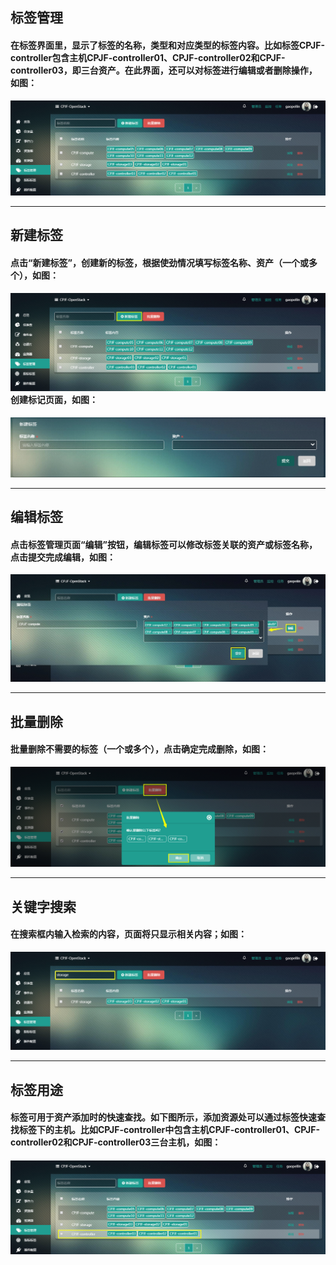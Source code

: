 ## 标签管理

#### 在**标签**界面里，显示了标签的名称，类型和对应类型的标签内容。比如标签CPJF-controller包含主机CPJF-controller01、CPJF-controller02和CPJF-controller03，即三台资产。在此界面，还可以对标签进行编辑或者删除操作，如图：

![](/assets/监控标签管理.png)

---

## 新建标签

#### 点击“新建标签”，创建新的标签，根据使劲情况填写标签名称、资产（一个或多个），如图：

#### ![](/assets/监控新建标签.png)创建标记页面，如图：

![](/assets/监控标签.png)

---

## 编辑标签

#### 点击标签管理页面“编辑”按钮，编辑标签可以修改标签关联的资产或标签名称，点击提交完成编辑，如图：

![](/assets/编辑标签.jpg)

---

## 批量删除

#### 批量删除不需要的标签（一个或多个），点击确定完成删除，如图：

![](/assets/监控删除标签.png)

---

## 关键字搜索

#### 在搜索框内输入检索的内容，页面将只显示相关内容；如图：

![](/assets/监控搜索标签.png)

---

## 标签用途

#### 标签可用于资产添加时的快速查找。如下图所示，添加资源处可以通过标签快速查找标签下的主机。比如CPJF-controller中包含主机CPJF-controller01、CPJF-controller02和CPJF-controller03三台主机，如图：

#### ![](/assets/监控标签用途.png)



















